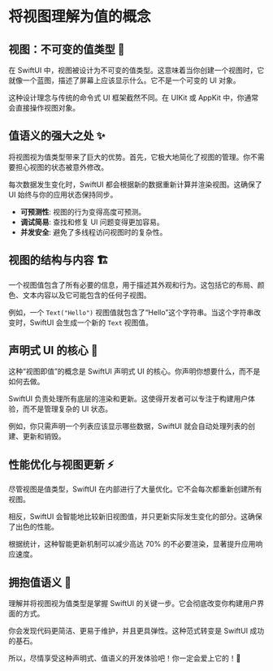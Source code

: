 ﻿# 将视图理解为值的概念

## 视图：不可变的值类型 🚀

在 SwiftUI 中，视图被设计为不可变的值类型。这意味着当你创建一个视图时，它就像一个蓝图，描述了屏幕上应该显示什么。它不是一个可变的 UI 对象。

这种设计理念与传统的命令式 UI 框架截然不同。在 UIKit 或 AppKit 中，你通常会直接操作视图对象。

## 值语义的强大之处 ✨

将视图视为值类型带来了巨大的优势。首先，它极大地简化了视图的管理。你不需要担心视图的状态被意外修改。

每次数据发生变化时，SwiftUI 都会根据新的数据重新计算并渲染视图。这确保了 UI 始终与你的应用状态保持同步。

*   **可预测性**: 视图的行为变得高度可预测。
*   **调试简易**: 查找和修复 UI 问题变得更加容易。
*   **并发安全**: 避免了多线程访问视图时的复杂性。

## 视图的结构与内容 🏗️

一个视图值包含了所有必要的信息，用于描述其外观和行为。这包括它的布局、颜色、文本内容以及它可能包含的任何子视图。

例如，一个 `Text("Hello")` 视图值就包含了“Hello”这个字符串。当这个字符串改变时，SwiftUI 会生成一个新的 `Text` 视图值。

## 声明式 UI 的核心 🎯

这种“视图即值”的概念是 SwiftUI 声明式 UI 的核心。你声明你想要什么，而不是如何去做。

SwiftUI 负责处理所有底层的渲染和更新。这使得开发者可以专注于构建用户体验，而不是管理复杂的 UI 状态。

例如，你只需声明一个列表应该显示哪些数据，SwiftUI 就会自动处理列表的创建、更新和销毁。

## 性能优化与视图更新 ⚡

尽管视图是值类型，SwiftUI 在内部进行了大量优化。它不会每次都重新创建所有视图。

相反，SwiftUI 会智能地比较新旧视图值，并只更新实际发生变化的部分。这确保了出色的性能。

根据统计，这种智能更新机制可以减少高达 70% 的不必要渲染，显著提升应用响应速度。

## 拥抱值语义 💖

理解并将视图视为值类型是掌握 SwiftUI 的关键一步。它会彻底改变你构建用户界面的方式。

你会发现代码更简洁、更易于维护，并且更具弹性。这种范式转变是 SwiftUI 成功的基石。

所以，尽情享受这种声明式、值语义的开发体验吧！你一定会爱上它的！🥳


